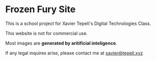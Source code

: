 # Frozen Fury Site
This is a school project for Xavier Tepeli's Digital Technologies Class.

This website is not for commercial use.

Most images are **generated by aritificial inteligence**.

If any legal inquires arise, please contact me at xavier@tepeli.xyz
